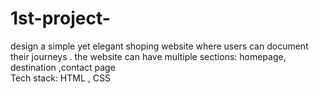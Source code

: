 # 1st-project-
 design a simple yet elegant  shoping website where users can document their journeys . the website can have multiple sections: homepage, destination ,contact page  
Tech stack: HTML , CSS 

